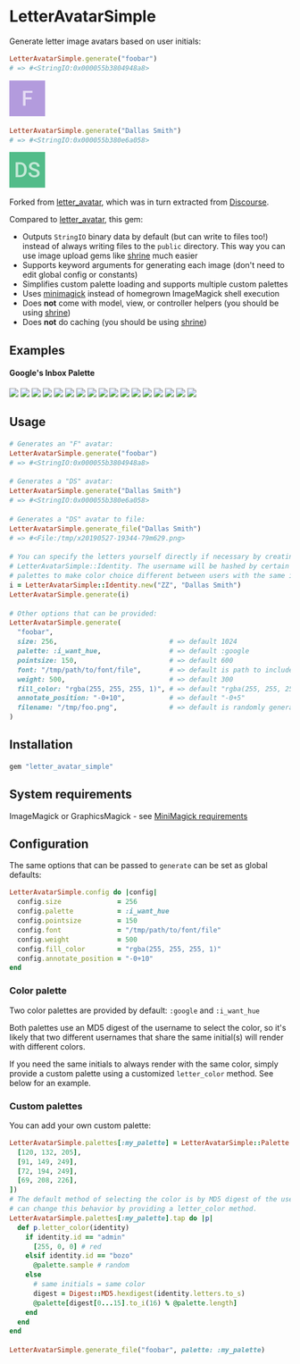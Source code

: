 # LetterAvatarSimple

Generate letter image avatars based on user initials:

```ruby
LetterAvatarSimple.generate("foobar")
# => #<StringIO:0x000055b3804948a8>
```

<img src="./examples/readme/F.png" alt='Image of letter "F"' width="64" height="64" />

```ruby
LetterAvatarSimple.generate("Dallas Smith")
# => #<StringIO:0x000055b380e6a058>
```

<img src="./examples/readme/DS.png" alt='Image of letters "DS"' width="64" height="64" />

Forked from [letter_avatar][], which was in turn extracted from [Discourse][].

Compared to [letter_avatar][], this gem:
  * Outputs `StringIO` binary data by default (but can write to files too!)
    instead of always writing files to the `public` directory. This way you can
    use image upload gems like [shrine][] much easier
  * Supports keyword arguments for generating each image (don't need to edit
    global config or constants)
  * Simplifies custom palette loading and supports multiple custom palettes
  * Uses [minimagick][] instead of homegrown ImageMagick shell execution
  * Does **not** come with model, view, or controller helpers (you should
    be using [shrine][])
  * Does **not** do caching (you should be using [shrine][])

## Examples

#### Google's Inbox Palette

<img src="https://cloud.githubusercontent.com/assets/5518/13031513/43eefa76-d30b-11e5-8f06-85f8eb2a4fb6.png" width="60" /> <img src="https://cloud.githubusercontent.com/assets/5518/13031514/43ef6d8a-d30b-11e5-9fbc-38ae526b56b3.png" width="60" /> <img src="https://cloud.githubusercontent.com/assets/5518/13031517/43f0da12-d30b-11e5-8fef-6c7daf235a54.png" width="60" /> <img src="https://cloud.githubusercontent.com/assets/5518/13031515/43f0568c-d30b-11e5-95c5-1653361d4443.png" width="60" /> <img src="https://cloud.githubusercontent.com/assets/5518/13031512/43eebcc8-d30b-11e5-9f95-0093bfadd182.png" width="60" /> <img src="https://cloud.githubusercontent.com/assets/5518/13031516/43f0d0bc-d30b-11e5-8822-f01a6a138ff8.png" width="60" /> <img src="https://cloud.githubusercontent.com/assets/5518/13031519/44382430-d30b-11e5-96e4-bcd7ce5eb155.png" width="60" /> <img src="https://cloud.githubusercontent.com/assets/5518/13031518/44378d04-d30b-11e5-9400-55ff46b94cbe.png" width="60" /> <img src="https://cloud.githubusercontent.com/assets/5518/13031521/443a03cc-d30b-11e5-8467-9592e9dbb2ae.png" width="60" /> <img src="https://cloud.githubusercontent.com/assets/5518/13031523/443badc6-d30b-11e5-9d72-45613018cab4.png" width="60" /> <img src="https://cloud.githubusercontent.com/assets/5518/13031520/44394e14-d30b-11e5-966c-2eada89295c9.png" width="60" /> <img src="https://cloud.githubusercontent.com/assets/5518/13031522/443a71fe-d30b-11e5-88f4-37d1fd220abb.png" width="60" /> <img src="https://cloud.githubusercontent.com/assets/5518/13031525/44752b1e-d30b-11e5-8290-ed8888055e64.png" width="60" /> <img src="https://cloud.githubusercontent.com/assets/5518/13031524/4471cef6-d30b-11e5-9f4c-004f993dd27b.png" width="60" /> <img src="https://cloud.githubusercontent.com/assets/5518/13031526/4475a990-d30b-11e5-8be3-c8f4482dee03.png" width="60" /> <img src="https://cloud.githubusercontent.com/assets/5518/13031527/44772482-d30b-11e5-92f0-b9190c312d70.png" width="60" /> <img src="https://cloud.githubusercontent.com/assets/5518/13031528/447804ce-d30b-11e5-8002-9424d5474ddb.png" width="60" />

## Usage

```ruby
# Generates an "F" avatar:
LetterAvatarSimple.generate("foobar")
# => #<StringIO:0x000055b3804948a8>

# Generates a "DS" avatar:
LetterAvatarSimple.generate("Dallas Smith")
# => #<StringIO:0x000055b380e6a058>

# Generates a "DS" avatar to file:
LetterAvatarSimple.generate_file("Dallas Smith")
# => #<File:/tmp/x20190527-19344-79m629.png>

# You can specify the letters yourself directly if necessary by creating a
# LetterAvatarSimple::Identity. The username will be hashed by certain color
# palettes to make color choice different between users with the same initials
i = LetterAvatarSimple::Identity.new("ZZ", "Dallas Smith")
LetterAvatarSimple.generate(i)

# Other options that can be provided:
LetterAvatarSimple.generate(
  "foobar",
  size: 256,                            # => default 1024
  palette: :i_want_hue,                 # => default :google
  pointsize: 150,                       # => default 600
  font: "/tmp/path/to/font/file",       # => default is path to included Roboto font
  weight: 500,                          # => default 300
  fill_color: "rgba(255, 255, 255, 1)", # => default "rgba(255, 255, 255, 0.65)"
  annotate_position: "-0+10",           # => default "-0+5"
  filename: "/tmp/foo.png",             # => default is randomly generated tempfile path
)
```

## Installation

```ruby
gem "letter_avatar_simple"
```

## System requirements

ImageMagick or GraphicsMagick - see
[MiniMagick requirements](https://github.com/minimagick/minimagick#requirements)

## Configuration

The same options that can be passed to `generate` can be set as global defaults:

```ruby
LetterAvatarSimple.config do |config|
  config.size              = 256
  config.palette           = :i_want_hue
  config.pointsize         = 150
  config.font              = "/tmp/path/to/font/file"
  config.weight            = 500
  config.fill_color        = "rgba(255, 255, 255, 1)"
  config.annotate_position = "-0+10"
end
```

### Color palette

Two color palettes are provided by default: `:google` and `:i_want_hue`

Both palettes use an MD5 digest of the username to select the color, so it's
likely that two different usernames that share the same initial(s) will render
with different colors.

If you need the same initials to always render with the same color, simply
provide a custom palette using a customized `letter_color` method. See below
for an example.

### Custom palettes

You can add your own custom palette:

```ruby
LetterAvatarSimple.palettes[:my_palette] = LetterAvatarSimple::Palette.new([
  [120, 132, 205],
  [91, 149, 249],
  [72, 194, 249],
  [69, 208, 226],
])
# The default method of selecting the color is by MD5 digest of the username. You
# can change this behavior by providing a letter_color method.
LetterAvatarSimple.palettes[:my_palette].tap do |p|
  def p.letter_color(identity)
    if identity.id == "admin"
      [255, 0, 0] # red
    elsif identity.id == "bozo"
      @palette.sample # random
    else
      # same initials = same color
      digest = Digest::MD5.hexdigest(identity.letters.to_s)
      @palette[digest[0...15].to_i(16) % @palette.length]
    end
  end
end

LetterAvatarSimple.generate_file("foobar", palette: :my_palette)
```

[letter_avatar]: https://github.com/ksz2k/letter_avatar
[minimagick]: https://github.com/minimagick/minimagick
[shrine]: https://github.com/shrinerb/shrine
[Discourse]: https://www.discourse.org/
